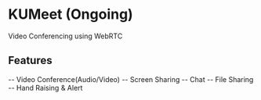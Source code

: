 # KUMeet (Ongoing)
Video Conferencing using WebRTC

## Features
  -- Video Conference(Audio/Video)
  -- Screen Sharing
  -- Chat
  -- File Sharing
  -- Hand Raising & Alert

